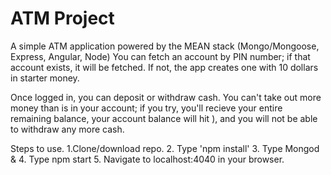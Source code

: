 # ATM Project

A simple ATM application powered by the MEAN stack (Mongo/Mongoose, Express, Angular, Node)
You can fetch an account by PIN number; if that account exists, it will be fetched. If not, the app creates one with 10 dollars in starter money.

Once logged in, you can deposit or withdraw cash. You can't take out more money than is in your account; if you try, you'll recieve your entire remaining balance, your account balance will hit ), and you will not be able to withdraw any more cash.

Steps to use.
1.Clone/download repo.
2. Type 'npm install'
3. Type Mongod &
4. Type npm start
5. Navigate to localhost:4040 in your browser.
